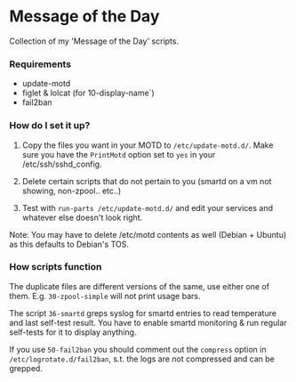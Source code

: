 # Message of the Day

Collection of my 'Message of the Day' scripts.


### Requirements

  * update-motd
  * figlet & lolcat (for 10-display-name`)
  * fail2ban

### How do I set it up?

1. Copy the files you want in your MOTD to `/etc/update-motd.d/`. Make sure you have the `PrintMotd`
option set to `yes` in your /etc/ssh/sshd_config.

2. Delete certain scripts that do not pertain to you (smartd on a vm not showing, non-zpool.. etc..)

3. Test with `run-parts /etc/update-motd.d/` and edit your services and whatever else doesn't look right.

Note: You may have to delete /etc/motd contents as well (Debian + Ubuntu) as this defaults to Debian's TOS.


### How scripts function

The duplicate files are different versions of the same, use either one of them. E.g. `30-zpool-simple`
will not print usage bars.

The script `36-smartd` greps syslog for smartd entries to read temperature and last self-test result.
You have to enable smartd monitoring & run regular self-tests for it to display anything.

If you use `50-fail2ban` you should comment out the `compress` option in `/etc/logrotate.d/fail2ban`,
s.t. the logs are not compressed and can be grepped.
